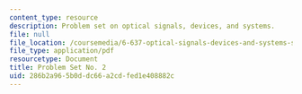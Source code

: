 ```yaml
---
content_type: resource
description: Problem set on optical signals, devices, and systems.
file: null
file_location: /coursemedia/6-637-optical-signals-devices-and-systems-spring-2003/286b2a965b0ddc66a2cdfed1e408882c_6637pset2.pdf
file_type: application/pdf
resourcetype: Document
title: Problem Set No. 2
uid: 286b2a96-5b0d-dc66-a2cd-fed1e408882c
---
```

